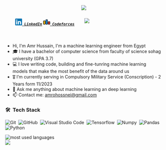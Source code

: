 

<h1 align="center">
  <a href="https://git.io/typing-svg">
    <img src="https://readme-typing-svg.herokuapp.com/?lines=Hello,+There!+👋;This+is+Amr+Hussain...;&center=true&size=30">
  </a>
</h1>

<img width="250" align="right" src="https://c.tenor.com/_DOBjnGspYAAAAAM/code-coding.gif">

<h5 align="center">
  <code><a href="https://www.linkedin.com/in/amrhussainsayed" title="LinkedIn Profile"><img width="22" src="linkedin.jpg"> LinkedIn</a></code>
  <code><a href="https://codeforces.com/profile/Mastery07" title="Codeforces Profile"><img width="22" src="codeforces.jpg"> Codeforces</a></code>
</h5>
<br>


- Hi, I'm Amr Hussain, I'm a machine learning engineer from Egypt
- 🎓 I have a bachelor of computer science from faculty of science sohag university (GPA 3.7)
- 💻 I love writing code, building and fine-tunring machine learning models that make the most benefit of the data around us
- 🎖️ I’m currently serving in Compulsory Military Service (Conscription) - 2 Years form 11/2023
- 💬 Ask me anything about machine learning an deep learning
- 📫 Contact me: <a href="mailto: amrohossnei@gmail.com">amrohossnei@gmail.com</a>

### 🛠 &nbsp;Tech Stack
![Git](https://img.shields.io/badge/-Git-05122A?style=flat&logo=git)&nbsp;
![GitHub](https://img.shields.io/badge/-GitHub-05122A?style=flat&logo=github)&nbsp;
![Visual Studio Code](https://img.shields.io/badge/-Visual%20Studio%20Code-05122A?style=flat&logo=visual-studio-code&logoColor=007ACC)&nbsp;
![Tensorflow](https://img.shields.io/badge/-TensorFlow-05122A?style=flat&logo=sass)&nbsp;
![Numpy](https://img.shields.io/badge/-Numpy-05122A?style=flat&logo=GraphQL)&nbsp;
![Pandas](https://img.shields.io/badge/-Pandas-05122A?style=flat&logo=MongoDB)&nbsp;
![Python](https://img.shields.io/badge/-Python%20-05122A?style=flat&logo=python)&nbsp;




<img align="left" src="https://github-readme-stats.vercel.app/api/top-langs?username=amr-hussain&show_icons=true&locale=en&layout=compact&theme=radical" alt="most used languages" />
<br>
<a href="https://komarev.com/ghpvc/?username=amr-hussain&style=for-the-badge">
    <img src="https://komarev.com/ghpvc/?username=amr-hussain&style=for-the-badge">
</a>
